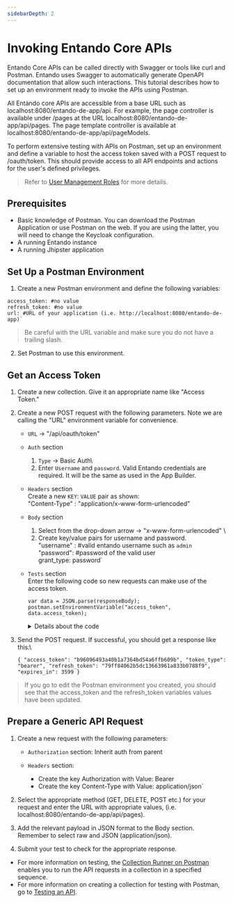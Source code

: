 ```yaml
---
sidebarDepth: 2
---
```


# Invoking Entando Core APIs

Entando Core APIs can be called directly with Swagger or tools like curl and Postman. Entando uses Swagger to automatically generate OpenAPI documentation that allow such interactions. This tutorial describes how to set up an environment ready to invoke the APIs using Postman.

All Entando core APIs are accessible from a base URL such as localhost:8080/entando-de-app/api. For example, the page controller is available under /pages at the URL localhost:8080/entando-de-app/api/pages. The page template controller is available at localhost:8080/entando-de-app/api/pageModels.

To perform extensive testing with APIs on Postman, set up an environment and define a variable to host the access token saved with a POST request to /oauth/token. This should provide access to all API endpoints and actions for the user's defined privileges. 
    
> Refer to [User Management Roles](https://developer.entando.com/v7.0/docs/consume/identity-management.html#authorization) for more details.

## Prerequisites

* Basic knowledge of Postman. You can download the Postman Application or use Postman on the web. If you are using the latter, you will need to change the Keycloak configuration.
* A running Entando instance
* A running Jhipster application 
    
## Set Up a Postman Environment 

1. Create a new Postman environment and define the following variables:
```
access_token: #no value
refresh_token: #no value
url: #URL of your application (i.e. http://localhost:8080/entando-de-app)`
```
> Be careful with the URL variable and make sure you do not have a trailing slash.
2. Set Postman to use this environment.

## Get an Access Token

1. Create a new collection. Give it an appropriate name like "Access Token." 
2. Create a new POST request with the following parameters. Note we are calling the "URL" environment variable for convenience.
     
     * `URL` →  "/api/oauth/token"

     * `Auth` section
         1. `Type` → Basic Auth\
         2. Enter `Username` and `password`. Valid Entando credentials are required. It will be the same as used in the App Builder. 
   
     * `Headers` section \
         Create a new `KEY`: `VALUE` pair as shown: \
         "Content-Type" : "application/x-www-form-urlencoded"

     * `Body` section 
         1. Select from the drop-down arrow → "x-www-form-urlencoded" \
         2. Create key/value pairs for username and password.\
              "username" : #valid entando username such as `admin` \
              "password": #password of the valid user\
               grant_type: password`


     * `Tests` section\
       Enter the following code so new requests can make use of the access token. 
         ```
         var data = JSON.parse(responseBody);
         postman.setEnvironmentVariable("access_token", data.access_token);
         ```
          <details><summary>Details about the code</summary>The first line of code defines a variable called "data", which hosts the JSON parsed responseBody from the POST request sent to /oauth/token. The second line sets the environment variable "access_token" to the value returned by the POST request.</details>

3. Send the POST request.  If successful, you should get a response like this:\

     `{
      "access_token": "b96096493a40b1a7364bd54a6ffb609b",
      "token_type": "bearer",
      "refresh_token": "79ff84062b5dc13663961a833b0788f9",
      "expires_in": 3599
       }`

>If you go to edit the Postman environment you created, you should see that the access_token and the refresh_token variables values have been updated.

## Prepare a Generic API Request

1. Create a new request with the following parameters:

     * `Authorization` section: Inherit auth from parent

     * `Headers` section:
         * Create the key Authorization with Value: Bearer
         * Create the key Content-Type with Value: application/json`
 
2. Select the appropriate method (GET, DELETE, POST etc.) for your request and enter the URL with appropriate values, (i.e. localhost:8080/entando-de-app/api/pages). 
3. Add the relevant payload in JSON format to the Body section. Remember to select raw and JSON (application/json).
4. Submit your test to check for the appropriate response. 

* For more information on testing, the [Collection Runner on Postman](https://learning.postman.com/docs/running-collections/intro-to-collection-runs/) enables you to run the API requests in a collection in a specified sequence. 
* For more information on creating a collection for testing with Postman, go to [Testing an API](https://learning.postman.com/docs/designing-and-developing-your-api/testing-an-api/).





